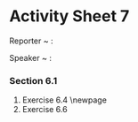 # Activity Sheet 7

Reporter
  ~ :

Speaker
  ~ :

### Section 6.1

1. Exercise 6.4
\newpage
2. Exercise 6.6
